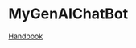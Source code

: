 # MyGenAIChatBot

[Handbook](https://inky-ironclad-8d2.notion.site/Generative-AI-Workshop-bfb0123ccf6945ebbfa5bf3328917423)
